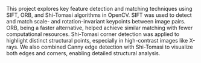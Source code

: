 This project explores key feature detection and matching techniques using SIFT, ORB, and Shi-Tomasi algorithms in OpenCV.
SIFT was used to detect and match scale- and rotation-invariant keypoints between image pairs.
ORB, being a faster alternative, helped achieve similar matching with fewer computational resources.
Shi-Tomasi corner detection was applied to highlight distinct structural points, especially in high-contrast images like X-rays.
We also combined Canny edge detection with Shi-Tomasi to visualize both edges and corners, enabling detailed structural analysis.



